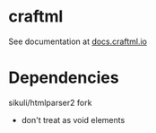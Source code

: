 # craftml

See documentation at [docs.craftml.io](http:/docs.craftml.io/)


# Dependencies

sikuli/htmlparser2 fork

- don't treat <col/> as void elements
